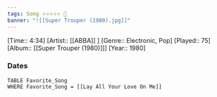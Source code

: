 ```yaml
---
tags: Song ⭐⭐⭐⭐⭐ 💛
banner: "![[Super Trouper (1980).jpg]]"
---
```

[Time:: 4:34]
[Artist:: [[ABBA]] ]
[Genre:: Electronic, Pop]
[Played:: 75]
[Album:: [[Super Trouper (1980)]]]
[Year:: 1980]
### Dates
````dataview
TABLE Favorite_Song
WHERE Favorite_Song = [[Lay All Your Love On Me]]
````